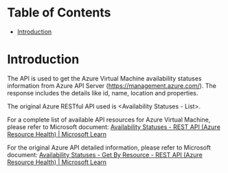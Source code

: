 # Table of Contents
- [Introduction](#introduction)


# Introduction <a name="introduction"></a>
The API is used to get the Azure Virtual Machine availability statuses information from Azure API Server (https://management.azure.com/). The response includes the details like id, name, location and properties.



The original Azure RESTful API used is <Availability Statuses - List>. 



For a complete list of available API resources for Azure Virtual Machine, please refer to Microsoft document: [Availability Statuses - REST API (Azure Resource Health) | Microsoft Learn](https://learn.microsoft.com/en-us/rest/api/resourcehealth/availability-statuses?view=rest-resourcehealth-2024-02-01)

For the original Azure API detailed information, please refer to Microsoft document: [Availability Statuses - Get By Resource - REST API (Azure Resource Health) | Microsoft Learn](https://learn.microsoft.com/en-us/rest/api/resourcehealth/availability-statuses/get-by-resource?view=rest-resourcehealth-2024-02-01&tabs=HTTP#code-try-0)